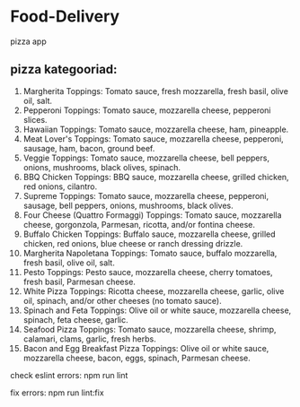 # Food-Delivery

pizza app 

## pizza kategooriad: 

1. Margherita 
Toppings: Tomato sauce, fresh mozzarella, fresh basil, olive oil, salt. 
2. Pepperoni 
Toppings: Tomato sauce, mozzarella cheese, pepperoni slices. 
3. Hawaiian 
Toppings: Tomato sauce, mozzarella cheese, ham, pineapple. 
4. Meat Lover's 
Toppings: Tomato sauce, mozzarella cheese, pepperoni, sausage, ham, bacon, ground beef. 
5. Veggie 
Toppings: Tomato sauce, mozzarella cheese, bell peppers, onions, mushrooms, black olives, spinach. 
6. BBQ Chicken 
Toppings: BBQ sauce, mozzarella cheese, grilled chicken, red onions, cilantro. 
7. Supreme 
Toppings: Tomato sauce, mozzarella cheese, pepperoni, sausage, bell peppers, onions, mushrooms, black olives. 
8. Four Cheese (Quattro Formaggi) 
Toppings: Tomato sauce, mozzarella cheese, gorgonzola, Parmesan, ricotta, and/or fontina cheese. 
9. Buffalo Chicken 
Toppings: Buffalo sauce, mozzarella cheese, grilled chicken, red onions, blue cheese or ranch dressing drizzle. 
10. Margherita Napoletana 
Toppings: Tomato sauce, buffalo mozzarella, fresh basil, olive oil, salt. 
11. Pesto 
Toppings: Pesto sauce, mozzarella cheese, cherry tomatoes, fresh basil, Parmesan cheese. 
12. White Pizza 
Toppings: Ricotta cheese, mozzarella cheese, garlic, olive oil, spinach, and/or other cheeses (no tomato sauce). 
13. Spinach and Feta 
Toppings: Olive oil or white sauce, mozzarella cheese, spinach, feta cheese, garlic. 
14. Seafood Pizza 
Toppings: Tomato sauce, mozzarella cheese, shrimp, calamari, clams, garlic, fresh herbs. 
15. Bacon and Egg Breakfast Pizza 
Toppings: Olive oil or white sauce, mozzarella cheese, bacon, eggs, spinach, Parmesan cheese. 


check eslint errors: 
npm run lint 

fix errors: npm run lint:fix